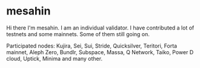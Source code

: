 # mesahin
Hi there
I'm mesahin. I am an individual validator. I have contributed a lot of testnets and some mainnets. Some of them still going on.

Participated nodes: Kujira, Sei, Sui, Stride, Quicksilver, Teritori, Forta mainnet, Aleph Zero, Bundlr, Subspace, Massa, Q Network, Taiko, Power D cloud, Uptick, Minima and many other.
